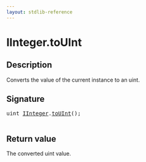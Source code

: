 ```yaml
---
layout: stdlib-reference
---
```


# IInteger\.toUInt

## Description

Converts the value of the current instance to an <span class='code'><span class="code_keyword">uint</span></span>.



## Signature 

<pre>
<span class="code_keyword">uint</span> <a href="/stdlib-reference/interfaces/iinteger-01/index" class="code_type">IInteger</a>.<a href="/stdlib-reference/interfaces/iinteger-01/touint-23">toUInt</a>();

</pre>

## Return value
The converted <span class='code'><span class="code_keyword">uint</span></span> value.


